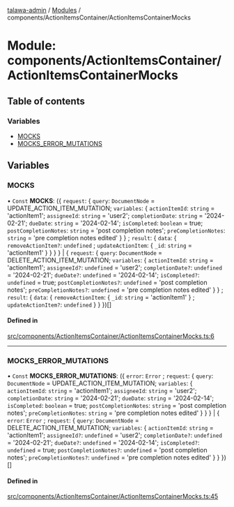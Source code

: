 [talawa-admin](../README.md) / [Modules](../modules.md) / components/ActionItemsContainer/ActionItemsContainerMocks

# Module: components/ActionItemsContainer/ActionItemsContainerMocks

## Table of contents

### Variables

- [MOCKS](components_ActionItemsContainer_ActionItemsContainerMocks.md#mocks)
- [MOCKS\_ERROR\_MUTATIONS](components_ActionItemsContainer_ActionItemsContainerMocks.md#mocks_error_mutations)

## Variables

### MOCKS

• `Const` **MOCKS**: (\{ `request`: \{ `query`: `DocumentNode` = UPDATE\_ACTION\_ITEM\_MUTATION; `variables`: \{ `actionItemId`: `string` = 'actionItem1'; `assigneeId`: `string` = 'user2'; `completionDate`: `string` = '2024-02-21'; `dueDate`: `string` = '2024-02-14'; `isCompleted`: `boolean` = true; `postCompletionNotes`: `string` = 'post completion notes'; `preCompletionNotes`: `string` = 'pre completion notes edited' \}  \} ; `result`: \{ `data`: \{ `removeActionItem?`: `undefined` ; `updateActionItem`: \{ `_id`: `string` = 'actionItem1' \}  \}  \}  \} \| \{ `request`: \{ `query`: `DocumentNode` = DELETE\_ACTION\_ITEM\_MUTATION; `variables`: \{ `actionItemId`: `string` = 'actionItem1'; `assigneeId?`: `undefined` = 'user2'; `completionDate?`: `undefined` = '2024-02-21'; `dueDate?`: `undefined` = '2024-02-14'; `isCompleted?`: `undefined` = true; `postCompletionNotes?`: `undefined` = 'post completion notes'; `preCompletionNotes?`: `undefined` = 'pre completion notes edited' \}  \} ; `result`: \{ `data`: \{ `removeActionItem`: \{ `_id`: `string` = 'actionItem1' \} ; `updateActionItem?`: `undefined`  \}  \}  \})[]

#### Defined in

[src/components/ActionItemsContainer/ActionItemsContainerMocks.ts:6](https://github.com/Sauradip07/talawa-admin/blob/504276e/src/components/ActionItemsContainer/ActionItemsContainerMocks.ts#L6)

___

### MOCKS\_ERROR\_MUTATIONS

• `Const` **MOCKS\_ERROR\_MUTATIONS**: (\{ `error`: `Error` ; `request`: \{ `query`: `DocumentNode` = UPDATE\_ACTION\_ITEM\_MUTATION; `variables`: \{ `actionItemId`: `string` = 'actionItem1'; `assigneeId`: `string` = 'user2'; `completionDate`: `string` = '2024-02-21'; `dueDate`: `string` = '2024-02-14'; `isCompleted`: `boolean` = true; `postCompletionNotes`: `string` = 'post completion notes'; `preCompletionNotes`: `string` = 'pre completion notes edited' \}  \}  \} \| \{ `error`: `Error` ; `request`: \{ `query`: `DocumentNode` = DELETE\_ACTION\_ITEM\_MUTATION; `variables`: \{ `actionItemId`: `string` = 'actionItem1'; `assigneeId?`: `undefined` = 'user2'; `completionDate?`: `undefined` = '2024-02-21'; `dueDate?`: `undefined` = '2024-02-14'; `isCompleted?`: `undefined` = true; `postCompletionNotes?`: `undefined` = 'post completion notes'; `preCompletionNotes?`: `undefined` = 'pre completion notes edited' \}  \}  \})[]

#### Defined in

[src/components/ActionItemsContainer/ActionItemsContainerMocks.ts:45](https://github.com/Sauradip07/talawa-admin/blob/504276e/src/components/ActionItemsContainer/ActionItemsContainerMocks.ts#L45)
